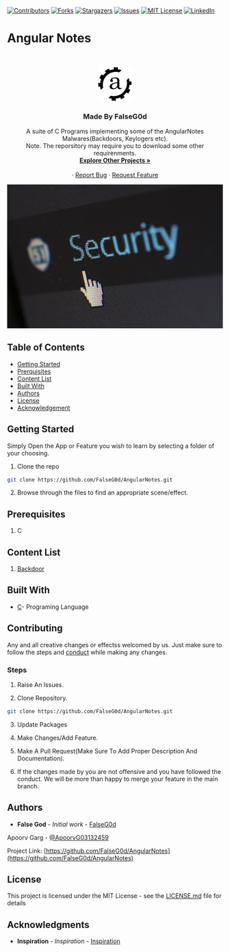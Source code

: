 [![Contributors][contributors-shield]][contributors-url]
[![Forks][forks-shield]][forks-url]
[![Stargazers][stars-shield]][stars-url]
[![Issues][issues-shield]][issues-url]
[![MIT License][license-shield]][license-url]
[![LinkedIn][linkedin-shield]][linkedin-url]

# Angular Notes

<!-- PROJECT LOGO -->
<br />
<p align="center">
  <a href="http://apoorvgarg.herokuapp.com/">
    <img src="https://github.com/FalseG0d/AdvancedDjango/raw/main/images/Logo.png" alt="Logo" width="80" height="80">
  </a>

  <h3 align="center">Made By FalseG0d</h3>

  <p align="center">
    A suite of C Programs implementing some of the AngularNotes Malwares(Backdoors, Keylogers etc). <br>Note. The reporsitory may require you to download some other requirenments.
    <br />
    <a href="https://github.com/FalseG0d?tab=repositories"><strong>Explore Other Projects »</strong></a>
    <br />
    <br />
    ·
    <a href="https://github.com/FalseG0d/AngularNotes/issues">Report Bug</a>
    ·
    <a href="https://github.com/FalseG0d/AngularNotes/issues">Request Feature</a>
  </p>
</p>


![Product Name Screen Shot][product-screenshot]

<!-- TABLE OF CONTENTS -->
## Table of Contents


* [Getting Started](#getting-started)
* [Prerquisites](#prerquisites)
* [Content List](#content-list)
* [Built With](#built-with)
* [Authors](#authors)
* [License](#license)
* [Acknowledgement](#acknowledgments)


## Getting Started

Simply Open the App or Feature you wish to learn by selecting a folder of your choosing.

1. Clone the repo

```sh
git clone https://github.com/FalseG0d/AngularNotes.git
```

2. Browse through the files to find an appropriate scene/effect.


## Prerequisites

1. C

## Content List

1. [Backdoor](/CBackdoor)


## Built With

* [C](#)- Programing Language

## Contributing

Any and all creative changes or effectss welcomed by us. Just make sure to follow the steps and [conduct](CONTRIBUTING.md) while making any changes.

### Steps

1. Raise An Issues.

2. Clone Repository.

```sh
git clone https://github.com/FalseG0d/AngularNotes.git
```

3. Update Packages


4. Make Changes/Add Feature.


5. Make A Pull Request(Make Sure To Add Proper Description And Documentation).


6. If the changes made by you are not offensive and you have followed the conduct. We will be more than happy to merge your feature in the main branch.


## Authors

* **False God** - *Initial work* - [FalseG0d](https://github.com/FalseG0d)

Apoorv Garg - [@ApoorvG03132459](https://twitter.com/ApoorvG03132459)

Project Link: [https://github.com/FalseG0d/AngularNotes](https://github.com/FalseG0d/AngularNotes)

## License

This project is licensed under the MIT License - see the [LICENSE.md](LICENSE.md) file for details

## Acknowledgments

* **Inspiration** - *Inspiration* - [Inspiration](https://youtu.be/2-xNui9H-Ro)

<!-- MARKDOWN LINKS & IMAGES -->
<!-- https://www.markdownguide.org/basic-syntax/#reference-style-links -->
[contributors-shield]: https://img.shields.io/github/contributors/FalseG0d/AngularNotes.svg?style=flat-square
[contributors-url]: https://github.com/FalseG0d/AngularNotes/graphs/contributors
[forks-shield]: https://img.shields.io/github/forks/FalseG0d/AngularNotes.svg?style=flat-square
[forks-url]: https://github.com/FalseG0d/AngularNotes/network/members
[stars-shield]: https://img.shields.io/github/stars/FalseG0d/AngularNotes.svg?style=flat-square
[stars-url]: https://github.com/FalseG0d/AngularNotes/stargazers
[issues-shield]: https://img.shields.io/github/issues/FalseG0d/AngularNotes.svg?style=flat-square
[issues-url]: https://github.com/FalseG0d/AngularNotes/issues
[license-shield]: https://img.shields.io/github/license/FalseG0d/AngularNotes.svg?style=flat-square
[license-url]: https://github.com/FalseG0d/AngularNotes/blob/master/LICENSE.txt
[linkedin-shield]: https://img.shields.io/badge/-LinkedIn-black.svg?style=flat-square&logo=linkedin&colorB=555
[linkedin-url]: https://www.linkedin.com/in/apoorv-garg-137137171/
[product-screenshot]: images/pexels.jpeg